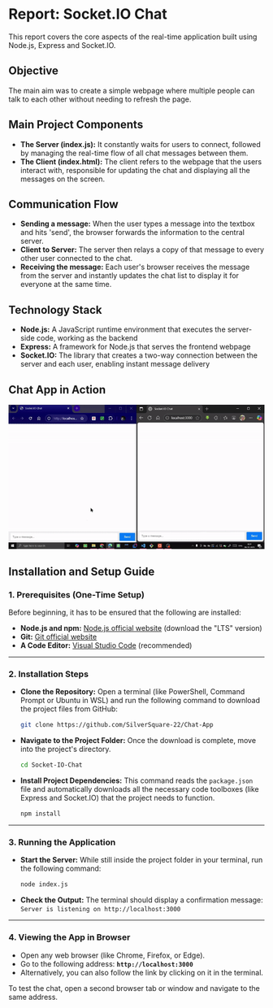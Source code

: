 # Report: Socket.IO Chat

This report covers the core aspects of the real-time application built using Node.js, Express and Socket.IO.


## Objective
The main aim was to create a simple webpage where multiple people can talk to each other without needing to refresh the page.


## Main Project Components
- **The Server (index.js):** It constantly waits for users to connect, followed by managing the real-time flow of all chat messages between them.
- **The Client (index.html):** The client refers to the webpage that the users interact with, responsible for updating the chat and displaying all the messages on the screen.


## Communication Flow
- **Sending a message:** When the user types a message into the textbox and hits 'send', the browser forwards the information to the central server.
- **Client to Server:** The server then relays a copy of that message to every other user connected to the chat.
- **Receiving the message:** Each user's browser receives the message from the server and instantly updates the chat list to display it for everyone at the same time.


## Technology Stack
- **Node.js:** A JavaScript runtime environment that executes the server-side code, working as the backend
- **Express:** A framework for Node.js that serves the frontend webpage
- **Socket.IO:** The library that creates a two-way connection between the server and each user, enabling instant message delivery

## Chat App in Action
![Project Demo](./assets/Live-Server-GIF.gif)

## Installation and Setup Guide

### **1. Prerequisites (One-Time Setup)**

Before beginning, it has to be ensured that the following are installed:
- **Node.js and npm:** [Node.js official website](https://nodejs.org/) (download the "LTS" version)
- **Git:** [Git official website](https://git-scm.com/)
- **A Code Editor:** [Visual Studio Code](https://code.visualstudio.com/) (recommended)

-----

### **2. Installation Steps**

- **Clone the Repository:**
    Open a terminal (like PowerShell, Command Prompt or Ubuntu in WSL) and run the following command to download the project files from GitHub:
    ```bash
    git clone https://github.com/SilverSquare-22/Chat-App
    ```
- **Navigate to the Project Folder:**
    Once the download is complete, move into the project's directory.
    ```bash
    cd Socket-IO-Chat
    ```
- **Install Project Dependencies:**
    This command reads the `package.json` file and automatically downloads all the necessary code toolboxes (like Express and Socket.IO) that the project needs to function.
    ```bash
    npm install
    ```

-----

### **3. Running the Application**

- **Start the Server:**
    While still inside the project folder in your terminal, run the following command:
    ```bash
    node index.js
    ```
- **Check the Output:**
    The terminal should display a confirmation message:
    `Server is listening on http://localhost:3000`

-----

### **4. Viewing the App in Browser**

- Open any web browser (like Chrome, Firefox, or Edge).
- Go to the following address:
    **`http://localhost:3000`**
- Alternatively, you can also follow the link by clicking on it in the terminal.

To test the chat, open a second browser tab or window and navigate to the same address.

